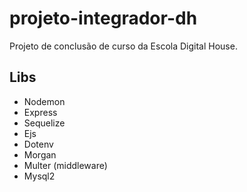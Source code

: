# projeto-integrador-dh
Projeto de conclusão de curso da Escola Digital House.

## Libs

- Nodemon
- Express
- Sequelize
- Ejs
- Dotenv
- Morgan
- Multer (middleware)
- Mysql2

